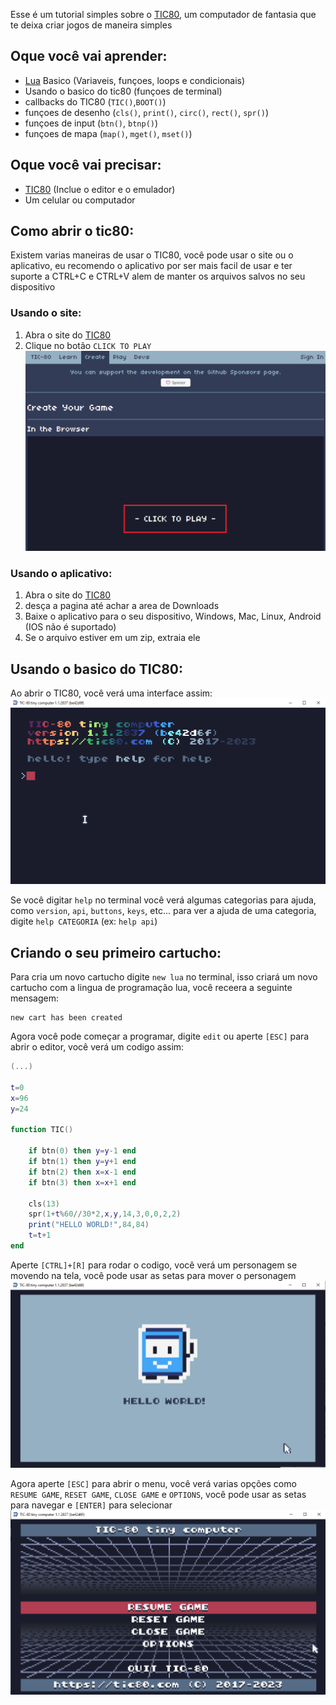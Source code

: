 Esse é um tutorial simples sobre o [TIC80](https://tic80.com), um computador de fantasia que te deixa criar jogos de maneira simples

## Oque você vai aprender:
- [Lua](https://www.lua.org/manual/5.1/pt/manual.html) Basico (Variaveis, funçoes, loops e condicionais)
- Usando o basico do tic80 (funçoes de terminal)
- callbacks do TIC80 (`TIC()`,`BOOT()`)
- funçoes de desenho (`cls()`, `print()`, `circ()`, `rect()`, `spr()`)
- funçoes de input (`btn()`, `btnp()`)
- funçoes de mapa (`map()`, `mget()`, `mset()`)

## Oque você vai precisar:
- [TIC80](https://tic80.com/create) (Inclue o editor e o emulador)
- Um celular ou computador

## Como abrir o tic80:
Existem varias maneiras de usar o TIC80, você pode usar o site ou o aplicativo, eu recomendo o aplicativo por ser mais facil de usar e ter suporte a CTRL+C e CTRL+V alem de manter os arquivos salvos no seu dispositivo

### Usando o site:
1. Abra o site do [TIC80](https://tic80.com/create)
2. Clique no botão `CLICK TO PLAY`
![Imagem do TIC80](imagem01.png)

### Usando o aplicativo:
1. Abra o site do [TIC80](https://tic80.com/create)
2. desça a pagina até achar a area de Downloads
3. Baixe o aplicativo para o seu dispositivo, Windows, Mac, Linux, Android (IOS não é suportado)
4. Se o arquivo estiver em um zip, extraia ele

## Usando o basico do TIC80:
Ao abrir o TIC80, você verá uma interface assim:
![Imagem do TIC80](imagem02.png)

Se você digitar `help` no terminal você verá algumas categorias para ajuda, como `version`, `api`, `buttons`, `keys`, etc...
para ver a ajuda de uma categoria, digite `help CATEGORIA` (ex: `help api`)

## Criando o seu primeiro cartucho:
Para cria um novo cartucho digite `new lua` no terminal, isso criará um novo cartucho com a lingua de programação lua, você receera a seguinte mensagem:
```
new cart has been created
```
Agora você pode começar a programar, digite `edit` ou aperte `[ESC]` para abrir o editor, você verá um codigo assim:
```lua 
(...)

t=0
x=96
y=24

function TIC()

	if btn(0) then y=y-1 end
	if btn(1) then y=y+1 end
	if btn(2) then x=x-1 end
	if btn(3) then x=x+1 end

	cls(13)
	spr(1+t%60//30*2,x,y,14,3,0,0,2,2)
	print("HELLO WORLD!",84,84)
	t=t+1
end
```

Aperte `[CTRL]+[R]` para rodar o codigo, você verá um personagem se movendo na tela, você pode usar as setas para mover o personagem
![Imagem do TIC80](imagem03.png)

Agora aperte `[ESC]` para abrir o menu, você verá varias opções como `RESUME GAME`, `RESET GAME`, `CLOSE GAME` e `OPTIONS`, você pode usar as setas para navegar e `[ENTER]` para selecionar
![Imagem do TIC80](imagem04.png)


